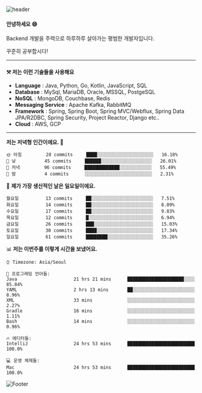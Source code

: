 ![header](https://capsule-render.vercel.app/api?type=waving&color=gradient&height=250&section=header&text=Wondeok%20Kang&fontSize=60&animation=fadeIn&fontAlignY=38&desc=a.k.a.%20Wade%2C%20Deogicorgi%20&descAlignY=61&descAlign=66&descSize=25&customColorList=4)



#### 안녕하세요 😄
Backend 개발을 주력으로 하루하루 살아가는 평범한 개발자입니다.

꾸준히 공부합시다!


<!-- blog : 

[![Velog's GitHub stats](https://velog-readme-stats.vercel.app/api/badge?name=deogicorgi)](https://velog.io/@deogicorgi)  -->

---

#### ⚒️ 저는 이런 기술들을 사용해요

- **Language** : Java, Python, Go, Kotlin, JavaScript, SQL
- **Database** : MySql, MariaDB, Oracle, MSSQL, PostgeSQL
- **NoSQL** : MongoDB, Couchbase, Redis
- **Messaging Service** : Apache Kafka, RabbitMQ
- **Framework** : Spring, Spring Boot, Spring MVC/Webflux, Spring Data JPA/R2DBC, Spring Security, Project Reactor, Django etc..
- **Cloud** : AWS, GCP
---

<!--
[![Solved.ac Profile](http://mazassumnida.wtf/api/v2/generate_badge?boj=deogicorgi)](https://solved.ac/deogicorgi/)
![alt text](https://github.com/[username]/[reponame]/blob/[branch]/image.jpg?raw=true)
--> 

<!--START_SECTION:waka-->
**저는 저녁형 인간이에요. 🦉** 

```text
🌞 아침         28 commits     ████░░░░░░░░░░░░░░░░░░░░░   16.18% 
🌆 낮　         45 commits     ██████░░░░░░░░░░░░░░░░░░░   26.01% 
🌃 저녁         96 commits     █████████████░░░░░░░░░░░░   55.49% 
🌙 밤　         4 commits      ░░░░░░░░░░░░░░░░░░░░░░░░░   2.31%

```
📅 **제가 가장 생산적인 날은 일요일이에요.** 

```text
월요일          13 commits     ██░░░░░░░░░░░░░░░░░░░░░░░   7.51% 
화요일          14 commits     ██░░░░░░░░░░░░░░░░░░░░░░░   8.09% 
수요일          17 commits     ██░░░░░░░░░░░░░░░░░░░░░░░   9.83% 
목요일          12 commits     █░░░░░░░░░░░░░░░░░░░░░░░░   6.94% 
금요일          26 commits     ███░░░░░░░░░░░░░░░░░░░░░░   15.03% 
토요일          30 commits     ████░░░░░░░░░░░░░░░░░░░░░   17.34% 
일요일          61 commits     ████████░░░░░░░░░░░░░░░░░   35.26%

```


📊 **저는 이번주를 이렇게 시간을 보냈어요.** 

```text
⌚︎ Timezone: Asia/Seoul

💬 프로그래밍 언어들: 
Java                     21 hrs 21 mins      █████████████████████░░░░   85.84% 
YAML                     2 hrs 13 mins       ██░░░░░░░░░░░░░░░░░░░░░░░   8.96% 
XML                      33 mins             ░░░░░░░░░░░░░░░░░░░░░░░░░   2.27% 
Gradle                   16 mins             ░░░░░░░░░░░░░░░░░░░░░░░░░   1.11% 
Bash                     14 mins             ░░░░░░░░░░░░░░░░░░░░░░░░░   0.96%

🔥 에디터들: 
IntelliJ                 24 hrs 53 mins      █████████████████████████   100.0%

💻 운영 체제들: 
Mac                      24 hrs 53 mins      █████████████████████████   100.0%

```


<!--END_SECTION:waka-->

![Footer](https://capsule-render.vercel.app/api?type=waving&color=auto&height=200&section=footer&&customColorList=4)
<!--

**deogicorgi/deogicorgi** is a ✨ _special_ ✨ repository because its `README.md` (this file) appears on your GitHub profile.

Here are some ideas to get you started:

- 🔭 I’m currently working on ...
- 🌱 I’m currently learning ...
- 👯 I’m looking to collaborate on ...
- 🤔 I’m looking for help with ...
- 💬 Ask me about ...
- 📫 How to reach me: ...
- 😄 Pronouns: ...
- ⚡ Fun fact: ...
-->
